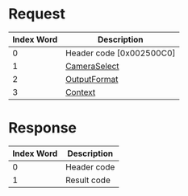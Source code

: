 # Request

| Index Word | Description                                             |
|------------|---------------------------------------------------------|
| 0          | Header code \[0x002500C0\]                              |
| 1          | [CameraSelect](Camera_Services#CameraSelect "wikilink") |
| 2          | [OutputFormat](Camera_Services#OutputFormat "wikilink") |
| 3          | [Context](Camera_Services#Context "wikilink")           |

# Response

| Index Word | Description |
|------------|-------------|
| 0          | Header code |
| 1          | Result code |